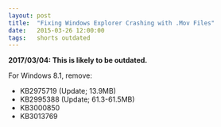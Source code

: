 ```yaml
---
layout: post
title:  "Fixing Windows Explorer Crashing with .Mov Files"
date:   2015-03-26 12:00:00
tags:   shorts outdated
---
```


**2017/03/04: This is likely to be outdated.**

For Windows 8.1, remove:

- KB2975719 (Update; 13.9MB)
- KB2995388 (Update; 61.3-61.5MB)
- KB3000850
- KB3013769
